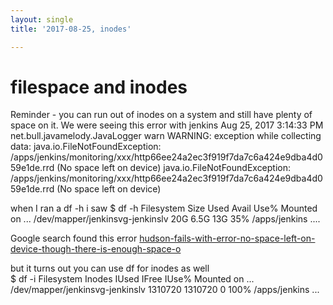 ```yaml
---
layout: single
title: '2017-08-25, inodes'

---
```


# filespace and inodes
Reminder - you can run out of inodes on a system and still have plenty of space on it.
We were seeing this error with jenkins 
Aug 25, 2017 3:14:33 PM net.bull.javamelody.JavaLogger warn
WARNING: exception while collecting data: java.io.FileNotFoundException: /apps/jenkins/monitoring/xxx/http66ee24a2ec3f919f7da7c6a424e9dba4d059e1de.rrd (No space left on device)
java.io.FileNotFoundException: /apps/jenkins/monitoring/xxx/http66ee24a2ec3f919f7da7c6a424e9dba4d059e1de.rrd (No space left on device)

when I ran a df -h   i saw 
$ df -h
Filesystem                       Size  Used Avail Use% Mounted on
...
/dev/mapper/jenkinsvg-jenkinslv   20G  6.5G   13G  35% /apps/jenkins
....

Google search found this error 
[hudson-fails-with-error-no-space-left-on-device-though-there-is-enough-space-o](https://stackoverflow.com/questions/3338732/hudson-fails-with-error-no-space-left-on-device-though-there-is-enough-space-o "hudson-fails-with-error-no-space-left-on-device-though-there-is-enough-space-o")



but it turns out you can use df for inodes as well  
$ df -i 
Filesystem                       Inodes   IUsed   IFree IUse% Mounted on
...
/dev/mapper/jenkinsvg-jenkinslv 1310720 1310720       0  100% /apps/jenkins
...

